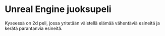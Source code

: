 # Unreal Engine juoksupeli

Kyseessä on 2d peli, jossa yritetään väistellä elämää vähentäviä esineitä ja kerätä parantanvia esineitä.
